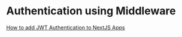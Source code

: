 # Authentication using Middleware

[How to add JWT Authentication to NextJS Apps](https://levelup.gitconnected.com/how-to-add-jwt-authentication-to-nextjs-apps-a0dc83bd257d)